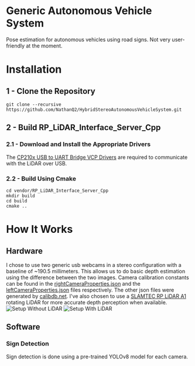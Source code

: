 # Generic Autonomous Vehicle System
Pose estimation for autonomous vehicles using road signs. Not very user-friendly at the moment.

# Installation
## 1 - Clone the Repository
```git clone --recursive https://github.com/NathanQ2/HybridStereoAutonomousVehicleSystem.git```
## 2 - Build RP_LiDAR_Interface_Server_Cpp
### 2.1 - Download and Install the Appropriate Drivers
The [CP210x USB to UART Bridge VCP Drivers](https://www.silabs.com/developers/usb-to-uart-bridge-vcp-drivers?tab=downloads) are required to communicate with the LiDAR over USB.
### 2.2 - Build Using Cmake
```
cd vendor/RP_LiDAR_Interface_Server_Cpp
mkdir build
cd build
cmake ..
```

# How It Works
## Hardware
I chose to use two generic usb webcams in a stereo configuration with a baseline of ~190.5 millimeters. 
This allows us to do basic depth estimation using the difference between the two images.
Camera calibration constants can be found in the [rightCameraProperties.json](cameraCalib/rightCameraProperties.json) and the [leftCameraProperties.json](cameraCalib/leftCameraProperties.json) files respectively.
The other json files were generated by [calibdb.net](https://www.calibdb.net/#).
I've also chosen to use a [SLAMTEC RP LiDAR A1](https://www.slamtec.ai/product/slamtec-rplidar-a1/) rotating LiDAR for more accurate depth perception when available.
![Setup Without LiDAR](assets/Setup_No_LiDAR.JPEG)
![Setup With LiDAR](assets/Setup_With_LiDAR.JPEG)
## Software
### Sign Detection
Sign detection is done using a pre-trained YOLOv8 model for each camera.